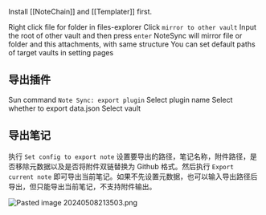 
Install [[NoteChain]] and [[Templater]] first.


Right click file for folder in files-explorer
Click `mirror to other vault`
Input the root of other vault and then press `enter`
NoteSync will mirror file or folder and this attachments, with same structure
You can set default paths of target vaults in setting pages

## 导出插件

Sun command `Note Sync: export plugin`
Select plugin name
Select whether to export data.json
Select vault



## 导出笔记


执行 `Set config to export note` 设置要导出的路径，笔记名称，附件路径，是否移除元数据以及是否将附件双链替换为 Github 格式。然后执行 `Export current note` 即可导出当前笔记。如果不先设置元数据，也可以输入导出路径后导出，但只能导出当前笔记，不支持附件输出。

![Pasted image 20240508213503.png](./assets/Pasted%20image%2020240508213503.png)



